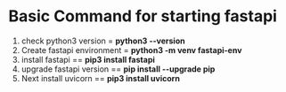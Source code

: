 
# Basic Command for starting fastapi

1. check python3 version =  **python3 --version**
2. Create fastapi environment = **python3 -m venv fastapi-env**
3. install fastapi   == **pip3 install fastapi**
4. upgrade fastapi version == **pip install --upgrade pip**
5. Next install uvicorn == **pip3 install uvicorn**